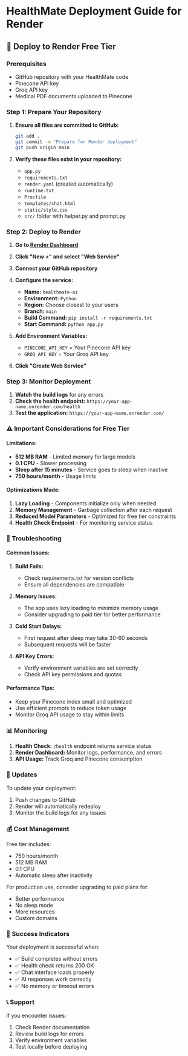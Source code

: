 # HealthMate Deployment Guide for Render

## 🚀 Deploy to Render Free Tier

### Prerequisites
- GitHub repository with your HealthMate code
- Pinecone API key
- Groq API key
- Medical PDF documents uploaded to Pinecone

### Step 1: Prepare Your Repository

1. **Ensure all files are committed to GitHub:**
   ```bash
   git add .
   git commit -m "Prepare for Render deployment"
   git push origin main
   ```

2. **Verify these files exist in your repository:**
   - `app.py`
   - `requirements.txt`
   - `render.yaml` (created automatically)
   - `runtime.txt`
   - `Procfile`
   - `templates/chat.html`
   - `static/style.css`
   - `src/` folder with helper.py and prompt.py

### Step 2: Deploy to Render

1. **Go to [Render Dashboard](https://dashboard.render.com/)**

2. **Click "New +" and select "Web Service"**

3. **Connect your GitHub repository**

4. **Configure the service:**
   - **Name:** `healthmate-ai`
   - **Environment:** `Python`
   - **Region:** Choose closest to your users
   - **Branch:** `main`
   - **Build Command:** `pip install -r requirements.txt`
   - **Start Command:** `python app.py`

5. **Add Environment Variables:**
   - `PINECONE_API_KEY` = Your Pinecone API key
   - `GROQ_API_KEY` = Your Groq API key

6. **Click "Create Web Service"**

### Step 3: Monitor Deployment

1. **Watch the build logs** for any errors
2. **Check the health endpoint:** `https://your-app-name.onrender.com/health`
3. **Test the application:** `https://your-app-name.onrender.com/`

### ⚠️ Important Considerations for Free Tier

#### Limitations:
- **512 MB RAM** - Limited memory for large models
- **0.1 CPU** - Slower processing
- **Sleep after 15 minutes** - Service goes to sleep when inactive
- **750 hours/month** - Usage limits

#### Optimizations Made:
1. **Lazy Loading** - Components initialize only when needed
2. **Memory Management** - Garbage collection after each request
3. **Reduced Model Parameters** - Optimized for free tier constraints
4. **Health Check Endpoint** - For monitoring service status

### 🔧 Troubleshooting

#### Common Issues:

1. **Build Fails:**
   - Check requirements.txt for version conflicts
   - Ensure all dependencies are compatible

2. **Memory Issues:**
   - The app uses lazy loading to minimize memory usage
   - Consider upgrading to paid tier for better performance

3. **Cold Start Delays:**
   - First request after sleep may take 30-60 seconds
   - Subsequent requests will be faster

4. **API Key Errors:**
   - Verify environment variables are set correctly
   - Check API key permissions and quotas

#### Performance Tips:
- Keep your Pinecone index small and optimized
- Use efficient prompts to reduce token usage
- Monitor Groq API usage to stay within limits

### 📊 Monitoring

1. **Health Check:** `/health` endpoint returns service status
2. **Render Dashboard:** Monitor logs, performance, and errors
3. **API Usage:** Track Groq and Pinecone consumption

### 🔄 Updates

To update your deployment:
1. Push changes to GitHub
2. Render will automatically redeploy
3. Monitor the build logs for any issues

### 💰 Cost Management

Free tier includes:
- 750 hours/month
- 512 MB RAM
- 0.1 CPU
- Automatic sleep after inactivity

For production use, consider upgrading to paid plans for:
- Better performance
- No sleep mode
- More resources
- Custom domains

### 🎉 Success Indicators

Your deployment is successful when:
- ✅ Build completes without errors
- ✅ Health check returns 200 OK
- ✅ Chat interface loads properly
- ✅ AI responses work correctly
- ✅ No memory or timeout errors

### 📞 Support

If you encounter issues:
1. Check Render documentation
2. Review build logs for errors
3. Verify environment variables
4. Test locally before deploying

